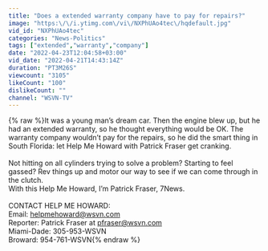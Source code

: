 ```yaml
---
title: "Does a extended warranty company have to pay for repairs?"
image: "https:\/\/i.ytimg.com\/vi\/NXPhUAo4tec\/hqdefault.jpg"
vid_id: "NXPhUAo4tec"
categories: "News-Politics"
tags: ["extended","warranty","company"]
date: "2022-04-23T12:04:58+03:00"
vid_date: "2022-04-21T14:43:14Z"
duration: "PT3M26S"
viewcount: "3105"
likeCount: "100"
dislikeCount: ""
channel: "WSVN-TV"
---
```

{% raw %}It was a young man’s dream car. Then the engine blew up, but he had an extended warranty, so he thought everything would be OK. The warranty company wouldn’t pay for the repairs, so he did the smart thing in South Florida: let Help Me Howard with Patrick Fraser get cranking.<br /><br />Not hitting on all cylinders trying to solve a problem? Starting to feel gassed? Rev things up and motor our way to see if we can come through in the clutch.<br />With this Help Me Howard, I’m Patrick Fraser, 7News.<br /><br />CONTACT HELP ME HOWARD:<br />Email: helpmehoward@wsvn.com<br />Reporter: Patrick Fraser at pfraser@wsvn.com<br />Miami-Dade: 305-953-WSVN<br />Broward: 954-761-WSVN{% endraw %}
